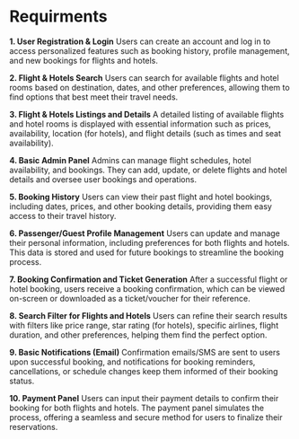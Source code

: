# Requirments
**1. User Registration & Login**
Users can create an account and log in to access personalized features such as booking history, profile management, and new bookings for flights and hotels.

**2. Flight & Hotels Search**
Users can search for available flights and hotel rooms based on destination, dates, and other preferences, allowing them to find options that best meet their travel needs.

**3. Flight & Hotels Listings and Details**
A detailed listing of available flights and hotel rooms is displayed with essential information such as prices, availability, location (for hotels), and flight details (such as times and seat availability).

**4. Basic Admin Panel**
Admins can manage flight schedules, hotel availability, and bookings. They can add, update, or delete flights and hotel details and oversee user bookings and operations.

**5. Booking History**
Users can view their past flight and hotel bookings, including dates, prices, and other booking details, providing them easy access to their travel history.

**6. Passenger/Guest Profile Management**
Users can update and manage their personal information, including preferences for both flights and hotels. This data is stored and used for future bookings to streamline the booking process.

**7. Booking Confirmation and Ticket Generation**
After a successful flight or hotel booking, users receive a booking confirmation, which can be viewed on-screen or downloaded as a ticket/voucher for their reference.

**8. Search Filter for Flights and Hotels**
Users can refine their search results with filters like price range, star rating (for hotels), specific airlines, flight duration, and other preferences, helping them find the perfect option.

**9. Basic Notifications (Email)**
Confirmation emails/SMS are sent to users upon successful booking, and notifications for booking reminders, cancellations, or schedule changes keep them informed of their booking status.

**10. Payment Panel**
Users can input their payment details to confirm their booking for both flights and hotels. The payment panel simulates the process, offering a seamless and secure method for users to finalize their reservations.
